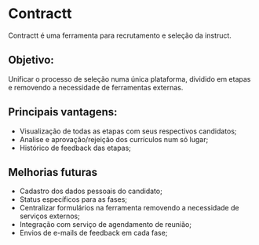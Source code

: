 # Contractt

Contractt é uma ferramenta para recrutamento e seleção da instruct.

## Objetivo:
  Unificar o processo de seleção numa única plataforma, dividido em etapas e removendo a necessidade de ferramentas externas. 

## Principais vantagens: 
  * Visualização de todas as etapas com seus respectivos candidatos;
  * Analise e aprovação/rejeição dos currículos num só lugar;
  * Histórico de feedback das etapas;

## Melhorias futuras
* Cadastro dos dados pessoais do candidato;
* Status específicos para as fases;
* Centralizar formulários na ferramenta removendo a necessidade de serviços externos;
* Integração com serviço de agendamento de reunião;
* Envios de e-mails de feedback em cada fase;
